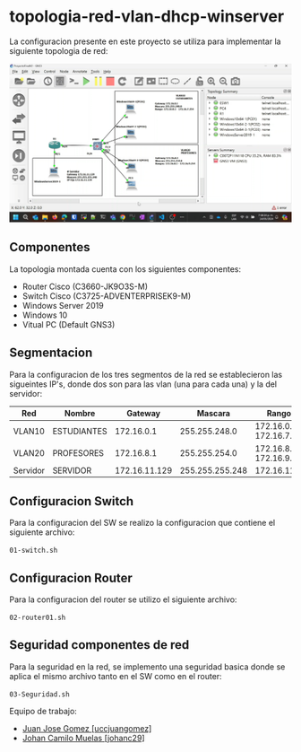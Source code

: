 # topologia-red-vlan-dhcp-winserver

La configuracion presente en este proyecto se utiliza para implementar la siguiente topologia de red:

![Descripción de la imagen](/images/topologia.png)

## Componentes

La topologia montada cuenta con los siguientes componentes:

* Router Cisco (C3660-JK9O3S-M)
* Switch Cisco (C3725-ADVENTERPRISEK9-M)
* Windows Server 2019
* Windows 10
* Vitual PC (Default GNS3)

## Segmentacion

Para la configuracion de los tres segmentos de la red se establecieron las sigueintes IP's, donde dos son para las vlan (una para cada una) y la del servidor:

| Red | Nombre | Gateway | Mascara | Rango IP |
|----------|----------|----------|----------|----------|
| VLAN10    | ESTUDIANTES   | 172.16.0.1   | 255.255.248.0 | 172.16.0.1 - 172.16.7.254 |
| VLAN20    | PROFESORES  | 172.16.8.1   | 255.255.254.0 | 172.16.8.1 - 172.16.9.254 |
| Servidor    | SERVIDOR   | 172.16.11.129   | 255.255.255.248 | 172.16.11.134 |

## Configuracion Switch

Para la configuracion del SW se realizo la configuracion que contiene el siguiente archivo:

`01-switch.sh`

## Configuracion Router

Para la configuracion del router se utilizo el siguiente archivo:

`02-router01.sh`

## Seguridad componentes de red

Para la seguridad en la red, se implemento una seguridad basica donde se aplica el mismo archivo tanto en el SW como en el router:

`03-Seguridad.sh`

Equipo de trabajo:
* [Juan Jose Gomez [uccjuangomez] ](https://github.com/uccjuangomez)
* [Johan Camilo Muelas [johanc29]](https://github.com/johanc29)